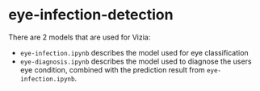 # eye-infection-detection
There are 2 models that are used for Vizia:
- `eye-infection.ipynb` describes the model used for eye classification
- `eye-diagnosis.ipynb` describes the model used to diagnose the users eye condition, combined with the prediction result from `eye-infection.ipynb`.
